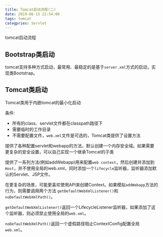 ```yaml
---
title: Tomcat启动流程(二)
date: 2019-06-15 22:54:00
tags: tomcat
categpries: Servlet
---
```

tomcat启动流程

<!-- more -->
## Bootstrap类启动
tomcat支持多种方式启动，最常用、最稳定的是基于`server.xml`方式的启动，实现类Bootstrap。

## Tomcat类启动
Tomcat类用于内嵌tomcat的最小化启动

条件:
 * 所有的class、servlet文件都在classpath路径下
 * 需要临时的工作目录
 * 不需要配置文件，`web.xml`文件是可选的，Tomcat类提供了设置方法

提供了各种配置servlet和webapp的方法，默认创建一个内存安全域。如果需要更复杂的安全设置，可以自己实现一个继承Tomcat的子类

提供了一系列方法(例如addWebapp)用来配置`web context`，然后创建并添加到`Host`，并不使用全局的web.xml，同时添加一个`lifecycle`监听器，监听器添加默认的Servlet、JSP文件。

在更复杂的场景，可能更喜欢使用API来创建Context。如果模拟`addWebapp`方法的行为，则需要调用两个方法 `getDefaultWebXmlListener()`和`noDefaultWebXmlPath()`。

 `getDefaultWebXmlListener()`返回一个LifecycleListener监听器，如果添加了这个监听器，则必须禁止使用全局的`web.xml`。

 `noDefaultWebXmlPath()`返回一个虚假路径阻止ContextConfig配置全局`web.xml`。

